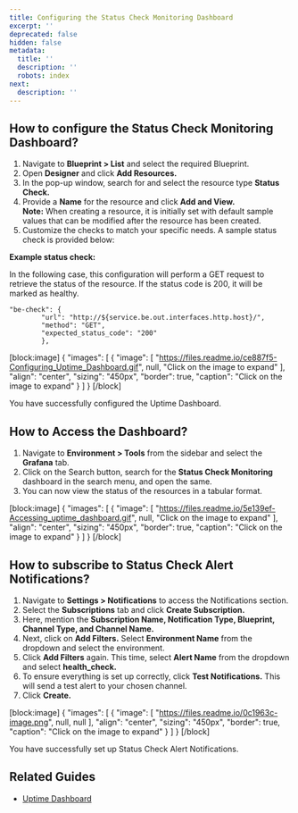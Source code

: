 ```yaml
---
title: Configuring the Status Check Monitoring Dashboard
excerpt: ''
deprecated: false
hidden: false
metadata:
  title: ''
  description: ''
  robots: index
next:
  description: ''
---
```

## How to configure the Status Check Monitoring Dashboard?

1. Navigate to **Blueprint > List** and select the required Blueprint. 
2. Open **Designer** and click **Add Resources.**
3. In the pop-up window, search for and select the resource type **Status Check.**
4. Provide a **Name** for the resource and click **Add and View.**  
   **Note:** When creating a resource, it is initially set with default sample values that can be modified after the resource has been created.
5. Customize the checks to match your specific needs. A sample status check is provided below:

**Example status check:**

In the following case, this configuration will perform a GET request to retrieve the status of the resource. If the status code is 200, it will be marked as healthy.

```Text JSON
"be-check": {
        "url": "http://${service.be.out.interfaces.http.host}/",
        "method": "GET",
        "expected_status_code": "200"
        },
```

[block:image]
{
  "images": [
    {
      "image": [
        "https://files.readme.io/ce887f5-Configuring_Uptime_Dashboard.gif",
        null,
        "Click on the image to expand"
      ],
      "align": "center",
      "sizing": "450px",
      "border": true,
      "caption": "Click on the image to expand"
    }
  ]
}
[/block]


You have successfully configured the Uptime Dashboard.

## How to Access the Dashboard?

1. Navigate to **Environment > Tools** from the sidebar and select the **Grafana** tab.
2. Click on the Search button, search for the **Status Check Monitoring** dashboard in the search menu, and open the same.
3. You can now view the status of the resources in a tabular format.

[block:image]
{
  "images": [
    {
      "image": [
        "https://files.readme.io/5e139ef-Accessing_uptime_dashboard.gif",
        null,
        "Click on the image to expand"
      ],
      "align": "center",
      "sizing": "450px",
      "border": true,
      "caption": "Click on the image to expand"
    }
  ]
}
[/block]


## How to subscribe to Status Check Alert Notifications?

1. Navigate to **Settings > Notifications** to access the Notifications section.
2. Select the **Subscriptions** tab and click **Create Subscription.**
3. Here, mention the **Subscription Name, Notification Type, Blueprint, Channel Type, **and** Channel Name.**
4. Next, click on **Add Filters.** Select **Environment Name** from the dropdown and select the environment.
5. Click **Add Filters** again. This time, select **Alert Name** from the dropdown and select **health_check.**
6. To ensure everything is set up correctly, click **Test Notifications.** This will send a test alert to your chosen channel.
7. Click **Create.**

[block:image]
{
  "images": [
    {
      "image": [
        "https://files.readme.io/0c1963c-image.png",
        null,
        null
      ],
      "align": "center",
      "sizing": "450px",
      "border": true,
      "caption": "Click on the image to expand"
    }
  ]
}
[/block]


You have successfully set up Status Check Alert Notifications.

## Related Guides

- [Uptime Dashboard](https://readme.facets.cloud/docs/uptime-dashboard)